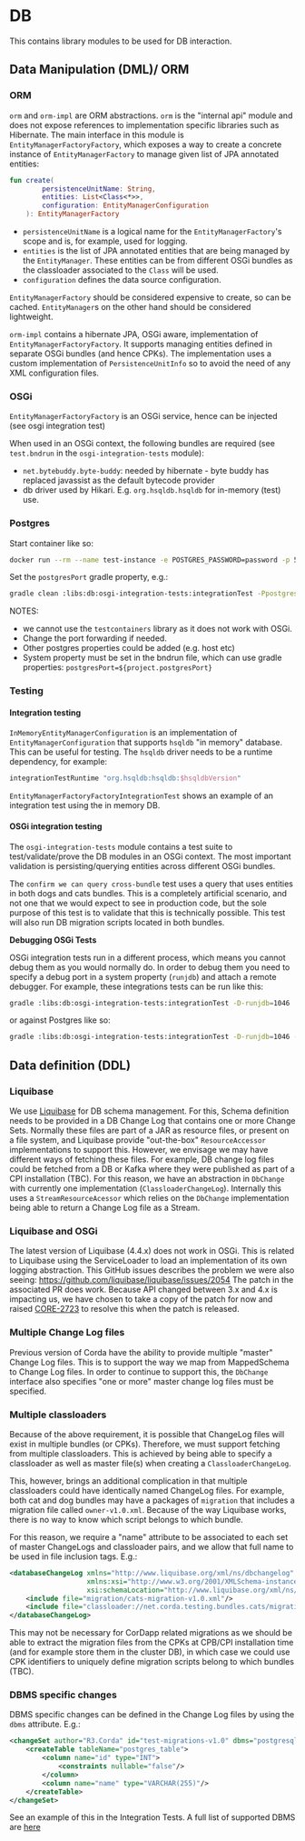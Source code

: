 # DB

This contains library modules to be used for DB interaction.

## Data Manipulation (DML)/ ORM

### ORM

`orm` and `orm-impl` are ORM abstractions. `orm` is the "internal api" module and does not expose references 
to implementation specific libraries such as Hibernate.
The main interface in this module is `EntityManagerFactoryFactory`, which exposes a way to create a concrete 
instance of `EntityManagerFactory` to manage given list of JPA annotated entities:

```kotlin
fun create(
        persistenceUnitName: String,
        entities: List<Class<*>>,
        configuration: EntityManagerConfiguration
    ): EntityManagerFactory
```

* `persistenceUnitName` is a logical name for the `EntityManagerFactory`'s scope and is, for example, 
used for logging.
* `entities` is the list of JPA annotated entities that are being managed by the `EntityManager`. These entities 
can be from different OSGi bundles as the classloader associated to the `Class` will be used.
* `configuration` defines the data source configuration.

`EntityManagerFactory` should be considered expensive to create, so can be cached. `EntityManager`s on the other
hand should be considered lightweight.

`orm-impl` contains a hibernate JPA, OSGi aware, implementation of `EntityManagerFactoryFactory`. It supports
managing entities defined in separate OSGi bundles (and hence CPKs). The implementation uses a custom 
implementation of `PersistenceUnitInfo` so to avoid the need of any XML configuration files.

### OSGi

`EntityManagerFactoryFactory` is an OSGi service, hence can be injected (see osgi integration test)

When used in an OSGi context, the following bundles are required 
(see `test.bndrun` in the `osgi-integration-tests` module):

* `net.bytebuddy.byte-buddy`: needed by hibernate - byte buddy has replaced javassist as the default bytecode provider
* db driver used by Hikari. E.g. `org.hsqldb.hsqldb` for in-memory (test) use.

### Postgres

Start container like so:

```bash
docker run --rm --name test-instance -e POSTGRES_PASSWORD=password -p 5432:5432 postgres
```

Set the `postgresPort` gradle property, e.g.:

```bash
gradle clean :libs:db:osgi-integration-tests:integrationTest -PpostgresPort=5432
```

NOTES: 
* we cannot use the `testcontainers` library as it does not work with OSGi.
* Change the port forwarding if needed.
* Other postgres properties could be added (e.g. host etc)
* System property must be set in the bndrun file, which can use gradle properties: `postgresPort=${project.postgresPort}`

### Testing

#### Integration testing
`InMemoryEntityManagerConfiguration` is an implementation of `EntityManagerConfiguration` that supports `hsqldb`
"in memory" database.
This can be useful for testing.
The `hsqldb` driver needs to be a runtime dependency, for example:

```groovy
integrationTestRuntime "org.hsqldb:hsqldb:$hsqldbVersion"
```

`EntityManagerFactoryFactoryIntegrationTest` shows an example of an integration test using the in memory DB.

#### OSGi integration testing

The `osgi-integration-tests` module contains a test suite to test/validate/prove the DB modules in an OSGi context.
The most important validation is persisting/querying entities across different OSGi bundles.

The `confirm we can query cross-bundle` test uses a query that uses entities in both dogs and cats bundles. This is a 
completely artificial scenario, and not one that we would expect to see in production code, but the sole purpose
of this test is to validate that this is technically possible.
This test will also run DB migration scripts located in both bundles.

**Debugging OSGi Tests** 

OSGi integration tests run in a different process, which means you cannot debug them as you would normally do.
In order to debug them you need to specify a debug port in a system property (`runjdb`) and attach a remote
debugger.
For example, these integrations tests can be run like this:

```bash
gradle :libs:db:osgi-integration-tests:integrationTest -D-runjdb=1046
```

or against Postgres like so:

```bash
gradle :libs:db:osgi-integration-tests:integrationTest -D-runjdb=1046 -PpostgresPort=5432
```

## Data definition (DDL)

### Liquibase

We use [Liquibase](https://www.liquibase.org/) for DB schema management. For this, Schema definition needs to be 
provided in a DB Change Log that contains one or more Change Sets.
Normally these files are part of a JAR as resource files, or present on a file system, and Liquibase provide 
"out-the-box" `ResourceAccessor` implementations to support this.
However, we envisage we may have different ways of fetching these files. For example, DB change log files could
be fetched from a DB or Kafka where they were published as part of a CPI installation (TBC).
For this reason, we have an abstraction in `DbChange` with currently one implementation (`ClassloaderChangeLog`).
Internally this uses a `StreamResourceAcessor` which relies on the `DbChange` implementation being able to return
a Change Log file as a Stream.

### Liquibase and OSGi

The latest version of Liquibase (4.4.x) does not work in OSGi. This is related to Liquibase using the 
ServiceLoader to load an implementation of its own logging abstraction.
This GitHub issues describes the problem we were also seeing: https://github.com/liquibase/liquibase/issues/2054
The patch in the associated PR does work.
Because API changed between 3.x and 4.x is impacting us, we have chosen to take a copy of the patch for
now and raised [CORE-2723](https://r3-cev.atlassian.net/browse/CORE-2723) to resolve this when the patch is released.

### Multiple Change Log files

Previous version of Corda have the ability to provide multiple "master" Change Log files. This is to support the
way we map from MappedSchema to Change Log files. 
In order to continue to support this, the `DbChange` interface also specifies "one or more" master change log files
must be specified.

### Multiple classloaders

Because of the above requirement, it is possible that ChangeLog files will exist in multiple bundles (or CPKs).
Therefore, we must support fetching from multiple classloaders.
This is achieved by being able to specify a classloader as well as master file(s) when creating a 
`ClassloaderChangeLog`.

This, however, brings an additional complication in that multiple classloaders could have identically named ChangeLog
files. For example, both cat and dog bundles may have a packages of `migration` that includes a migration file 
called `owner-v1.0.xml`. Because of the way Liquibase works, there is no way to know which script belongs to which 
bundle.

For this reason, we require a "name" attribute to be associated to each set of master ChangeLogs and classloader 
pairs, and we allow that full name to be used in file inclusion tags. E.g.:

```xml
<databaseChangeLog xmlns="http://www.liquibase.org/xml/ns/dbchangelog"
                   xmlns:xsi="http://www.w3.org/2001/XMLSchema-instance"
                   xsi:schemaLocation="http://www.liquibase.org/xml/ns/dbchangelog http://www.liquibase.org/xml/ns/dbchangelog/dbchangelog-4.3.xsd">
    <include file="migration/cats-migration-v1.0.xml"/>
    <include file="classloader://net.corda.testing.bundles.cats/migration/owner-migration-v1.0.xml"/>
</databaseChangeLog>
```

This may not be necessary for CorDapp related migrations as we should be able to extract the migration files
from the CPKs at CPB/CPI installation time (and for example store them in the cluster DB), in which case we
could use CPK identifiers to uniquely define migration scripts belong to which bundles (TBC).

### DBMS specific changes

DBMS specific changes can be defined in the Change Log files by using the `dbms` attribute. E.g.:
```xml
<changeSet author="R3.Corda" id="test-migrations-v1.0" dbms="postgresql">
    <createTable tableName="postgres_table">
        <column name="id" type="INT">
            <constraints nullable="false"/>
        </column>
        <column name="name" type="VARCHAR(255)"/>
    </createTable>
</changeSet>
```
See an example of this in the Integration Tests. A full list of supported DBMS are 
[here](https://www.liquibase.org/get-started/databases?_ga=2.89667163.1554106465.1631635367-1762864281.1630587927)